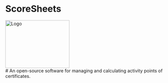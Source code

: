 # ScoreSheets
<img src="https://user-images.githubusercontent.com/36796068/216495907-bacfde09-d0e4-405b-ace6-2b9e37c5bc35.png" alt="Logo" width="200" height="150">
<br>
# An open-source software for managing and calculating activity points of certificates.
